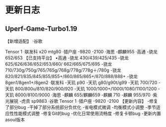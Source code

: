 # 更新日志

## Uperf-Game-Turbo1.19
【新增适配】
·谷歌

Tensor 1
·联发科
x20
mtg80
·猎户座
-9820
-2100
·海思
-麒麟955
·高通
-骁龙652/653
【已支持平台】
•高通
-骁龙 430/439/425/435
-骁龙 625/626/636/652/653/660/
662/665/675/695
-骁龙 710/730g/750g/765/765g/768g/778g/778g＋/780g
-骁龙 820/821/835/845/855/855+/860/865/865+/870/888/888+
-骁龙 8gen1/8gen1+/8gen2
·联发科
-天玑 p90
-天玑 g80/g90t/g99
-天玑 700/720
-天玑 800/800u/810/820/900/920
-天玑 1000/1000+/1000l/1080/1100/1200
-天玑 8000/8100/9000
·海思
-麒麟 655/麒麟659
-麒麟 710
-麒麟 955/970
·紫光展锐
-虎贲 sp9863
·谷歌
Tensor 1
·猎户座
-9820
-2100
【更新内容】
-修复了部分bug
-干掉了部分系统部分负优化
-省电模式微调
-均衡模式小调整
-季节适应性性能模式调整
-修复Git的bug
-优化日常使用流畅度
-修复卡顿bug
-更新内置asoul版本
